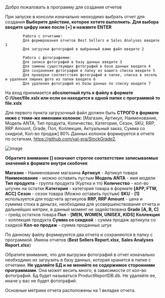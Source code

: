 Добро пожаловать в программу для создания отчетов

При запуске в консоли изначально неоходимо выбрать отчет для создания
**Выберите действие, которое хотите выполнить. Для выбора введите цифру ниже после [+] и нажмите ENTER**

            Работа с отчетами:
            Для формирования отчетов Best Sellers и Sales Analyses введите 1
            Для загрузки фотографий в выбранный вами файл введите 2
            
            Работа с фотографиями:
            Для записи фотографий в базу данных введите 3
            Для замены существующих фотографий в базе данных введите 4
            Для сохранения фотографий в папку из вашего списка введите 5
            Для проверки соответствия фотографий в папке, списка в эксель и удаления лишних фото из папки введите 6
            Для удаления фотографий из базы данных по списку введите 7

На вход принимается **абсолютный путь к файлу в формате C:/User/file.xslx или если он находится в одной папке с программой то file.xslx**


Для  первого пункта загрузочный файл должен быть **СТРОГО в формате ниже с теми-же именами колонок**:
[Магазин, Артикул, Наименование, Модель ANTA, Тип продукта,	Количество,	Категория, Сезон, SKU,	RRP, RRP Amount, Grade,	Пол, Коллекция, Актуальный заказ, Сумма со скидкой, Кол-во продаж]
80% Данных колонок формируется в отчете по остаткам, https://github.com/val-era/StockGrade2.

![image](https://github.com/user-attachments/assets/cda6a747-a3f1-4a6a-8163-00a439f6e1ca)

**Обратите внимание [] означают строгое соответствие записываемых значений в формате внутри скобочек**

**Магазин** - Наименование магазина
**Артикул** - Артикул товара
**Наименование** - можно оставить пустым
**Модель ANTA** - имя модели
**Тип продукта** - группа продукта (Куртка и тп)
**Количество** - кол-во штучек на остатке
**Категория** - категория товара в формате **[APP, FTW, ACC]**
**Сезон** - сезон товара (Можно оставить пустым)
**SKU** - **[1]** используется для подсчета артикулов
**RRP, RRP Amount** - цена и суммма стока в деньгах, необходима для усовершенствования отчета и дальнейших метрик, в данный момент не задействована
**Grade** **[A, B, C]** - грейд остатков товара
**Пол** - **[MEN, WOMEN, UNISEX, KIDS]**
**Коллекция** - коллекция продукта
**Сумма со скидкой** - сумма продаж артикула со скидкой
**Кол-во продаж** - сумма проданных штук

По данному файлу формируются два отчета и сохраняются в папку с программой. Имена отчетов (**Best Sellers Report.xlsx**, **Sales Analyses Report.xlsx**)

Обратите внимание, что для выгрузки фотографий в отчет изначально необходимо их загрузить в базу данных, которая хранится в папке с отчетами. **Не удаляйте БД и не меняйте ее содержимое сторонними программами**. Она может весить много, в зависимости от кол-во фотографий. Бд будет называться ProductReportDB.db. Не удаляйте ее, иначе у вас не будет фотографий.

Основные метрики отчета расположены на 1 вкладке отчета.
